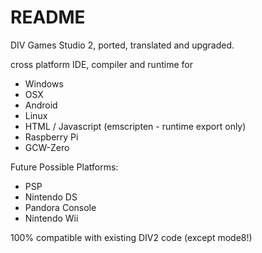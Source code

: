 # README #

DIV Games Studio 2, ported, translated and upgraded. 

cross platform IDE, compiler and runtime for

* Windows
* OSX
* Android
* Linux
* HTML / Javascript (emscripten - runtime export only)
* Raspberry Pi
* GCW-Zero


Future Possible Platforms:

* PSP
* Nintendo DS
* Pandora Console
* Nintendo Wii

100% compatible with existing DIV2 code (except mode8!)